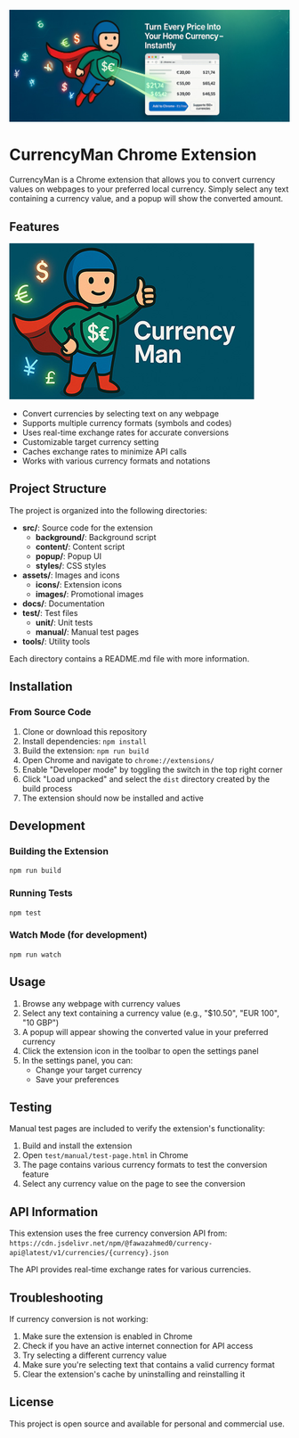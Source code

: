 ![CurrencyMan Banner](assets/images/banner.jpg)

# CurrencyMan Chrome Extension

CurrencyMan is a Chrome extension that allows you to convert currency values on webpages to your preferred local currency. Simply select any text containing a currency value, and a popup will show the converted amount.

## Features

![Promo Tile](assets/images/promo-tile.jpg)

- Convert currencies by selecting text on any webpage
- Supports multiple currency formats (symbols and codes)
- Uses real-time exchange rates for accurate conversions
- Customizable target currency setting
- Caches exchange rates to minimize API calls
- Works with various currency formats and notations

## Project Structure

The project is organized into the following directories:

- **src/**: Source code for the extension
  - **background/**: Background script
  - **content/**: Content script
  - **popup/**: Popup UI
  - **styles/**: CSS styles
- **assets/**: Images and icons
  - **icons/**: Extension icons
  - **images/**: Promotional images
- **docs/**: Documentation
- **test/**: Test files
  - **unit/**: Unit tests
  - **manual/**: Manual test pages
- **tools/**: Utility tools

Each directory contains a README.md file with more information.

## Installation

### From Source Code

1. Clone or download this repository
2. Install dependencies: `npm install`
3. Build the extension: `npm run build`
4. Open Chrome and navigate to `chrome://extensions/`
5. Enable "Developer mode" by toggling the switch in the top right corner
6. Click "Load unpacked" and select the `dist` directory created by the build process
7. The extension should now be installed and active

## Development

### Building the Extension

```
npm run build
```

### Running Tests

```
npm test
```

### Watch Mode (for development)

```
npm run watch
```

## Usage

1. Browse any webpage with currency values
2. Select any text containing a currency value (e.g., "$10.50", "EUR 100", "10 GBP")
3. A popup will appear showing the converted value in your preferred currency
4. Click the extension icon in the toolbar to open the settings panel
5. In the settings panel, you can:
   - Change your target currency
   - Save your preferences

## Testing

Manual test pages are included to verify the extension's functionality:

1. Build and install the extension
2. Open `test/manual/test-page.html` in Chrome
3. The page contains various currency formats to test the conversion feature
4. Select any currency value on the page to see the conversion

## API Information

This extension uses the free currency conversion API from:
`https://cdn.jsdelivr.net/npm/@fawazahmed0/currency-api@latest/v1/currencies/{currency}.json`

The API provides real-time exchange rates for various currencies.

## Troubleshooting

If currency conversion is not working:

1. Make sure the extension is enabled in Chrome
2. Check if you have an active internet connection for API access
3. Try selecting a different currency value
4. Make sure you're selecting text that contains a valid currency format
5. Clear the extension's cache by uninstalling and reinstalling it

## License

This project is open source and available for personal and commercial use.
